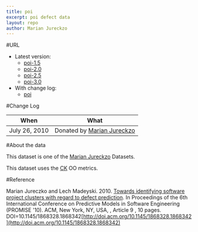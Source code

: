 ```yaml
---
title: poi
excerpt: poi defect data
layout: repo
author: Marian Jureckzo
---
```



#URL

  * Latest version: 
    * [poi-1.5](https://terapromise.csc.ncsu.edu:8443/svn/repo/defect/ck/poi/poi-1.5/poi-1.5.csv)
    * [poi-2.0](https://terapromise.csc.ncsu.edu:8443/svn/repo/defect/ck/poi/poi-2.0/poi-2.0.csv)
    * [poi-2.5](https://terapromise.csc.ncsu.edu:8443/svn/repo/defect/ck/poi/poi-2.5/poi-2.5.csv)
    * [poi-3.0](https://terapromise.csc.ncsu.edu:8443/svn/repo/defect/ck/poi/poi-3.0/poi-3.0.csv)
  * With change log:
    * [poi](https://terapromise.csc.ncsu.edu:8443/svn/repo/defect/ck/poi/)

#Change Log

When | What
---- | ----
July 26, 2010 | Donated by [Marian Jureckzo](/repo/people)

#About the data

This dataset is one of the [Marian Jureckzo](/repo/people) Datasets.

This dataset uses the [CK](/repo/defect/ck) OO metrics.

#Reference

Marian Jureczko and Lech Madeyski. 2010. [Towards identifying software project clusters with regard to defect prediction](http://dl.acm.org/citation.cfm?id=1868328.1868342&coll=DL&dl=GUIDE&CFID=96280125&CFTOKEN=47274353). In
Proceedings of the 6th International Conference on Predictive
Models in Software Engineering (PROMISE '10). ACM, New York,
NY, USA, , Article 9 , 10 pages. DOI=10.1145/1868328.1868342[http://doi.acm.org/10.1145/1868328.1868342](http://doi.acm.org/10.1145/1868328.1868342)